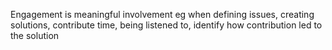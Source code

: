 Engagement is meaningful involvement eg when defining issues, creating solutions, contribute time, being listened to, identify how contribution led to the solution
